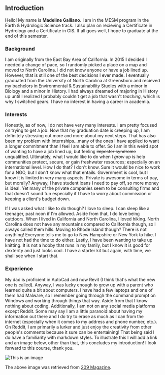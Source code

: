 ## Introduction
Hello! My name is **Madeline Galliano**. I am in the MESM program in the Earth & Hydrologic Science track. I also plan on recieving a Certificate in Hydrology and a Certificate in GIS. If all goes well, I hope to graduate at the end of this semester. 

### Background

I am originally from the East Bay Area of California. In 2015 I decided I needed a change of pace, so I randomly picked a place on a map and moved to North Carolina. I did not know anyone or have a job lined up. However, that is still one of the best decisions I ever made. I eventually graduated from the University of North Carolina at Greensboro and recieved my bachelors in Environmental & Sustainability Studies with a minor in Biology and a minor in History. I had always dreamed of majoring in History up until I realized I probably couldn't get a job that wasn't _teaching_, which is why I switched gears. I have no interest in having a career in academia.

### Interests

Honestly, as of now, I do not have very many interests. I am pretty focused on trying to get a job. Now that my graduation date is creeping up, I am definitely stressing out more and more about my next steps. That has also been my problem with internships...many of the ones I have applied to want a longer commitment than I feel I am able to offer. So I am in this weird spot of wanting to have a job lined up, but feeling ~~imposter syndrome~~ unqualified. Ultimately, what I would like to do when I _grow_ up is help communities protect, secure, or gain freshwater resources; especially on an international level. How I do that? I don't know. Sure it would be nice to work for a NGO, but I don't know what that entails. Government is cool, but I know it is limited in very many aspects. Private is awesome in terms of pay, but morally? Anyway, I have student loans I need to pay off, so more money is ideal. Yet many of the private companies seem to be consulting firms and that doesn't sound fun especially if I have to worry about commission or keeping a client's budget down. 

If I was asked what I like to do though? I love to sleep. I can sleep like a teenager, past noon if I'm allowed. Aside from that, I do love being outdoors. When I lived in California and North Carolina, I loved hiking. North Carolina does not have any mountains compared to California though, so I always called them hills. Moving to Rhode Island though? There is not anything! Everyone tells me to go to New Hampshire or New York to hike. I have not had the time to do either. Lastly, I have been wanting to take up knitting. It is not a hobby that runs in my family, but I know it is good for dexterity and just looks cool. I have a starter kit but again, with time, we shall see when I start that. 

### Experience

My dad is proficient in AutoCad and now Revit (I think that's what the new one is called). Anyway, I was lucky enough to grow up with a parent who learned quite a bit about computers. I have had a few laptops and one of them had Malware, so I remember going through the command prompt on Windows and working through things that way. Aside from that I know nothing about coding. Additionally, I am not on any social media platforms except Reddit. Some may say I am a little paranoid about having my information out there and I do try to erase as much as I can from the internet (especially when it comes to my address and phone number, etc.). On Reddit, I am primarily a lurker and just enjoy the creativity from other people's comments because it sure can be entertaining! That being said I do have a familiarity with markdown styles. To illustrate this I will add a link and an image below, other than that, this concludes my introduction! I look forward to this course, thank you.

![This is an image](https://centralca.cdn-anvilcms.net/media/images/2019/08/08/images/random.max-1200x675.png)

The above image was retrieved from [209 Magazine](https://centralca.cdn-anvilcms.net/media/images/2019/08/08/images/random.max-1200x675.png).

<!--
**mgalliano/mgalliano** is a ✨ _special_ ✨ repository because its `README.md` (this file) appears on your GitHub profile.

Here are some ideas to get you started:

- 🔭 I’m currently working on ...
- 🌱 I’m currently learning ...
- 👯 I’m looking to collaborate on ...
- 🤔 I’m looking for help with ...
- 💬 Ask me about ...
- 📫 How to reach me: ...
- 😄 Pronouns: ...
- ⚡ Fun fact: ...
-->
